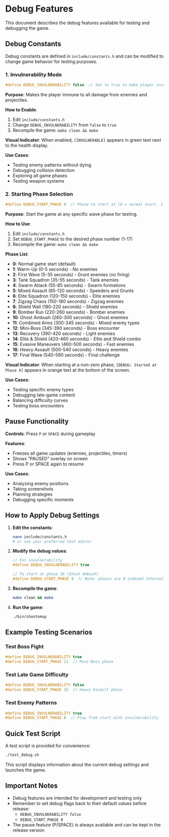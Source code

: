 # Debug Features

This document describes the debug features available for testing and debugging the game.

## Debug Constants

Debug constants are defined in `include/constants.h` and can be modified to change game behavior for testing purposes.

### 1. Invulnerability Mode

```c
#define DEBUG_INVULNERABILITY false  // Set to true to make player invulnerable
```

**Purpose**: Makes the player immune to all damage from enemies and projectiles.

**How to Enable**:
1. Edit `include/constants.h`
2. Change `DEBUG_INVULNERABILITY` from `false` to `true`
3. Recompile the game: `make clean && make`

**Visual Indicator**: When enabled, `[INVULNERABLE]` appears in green text next to the health display.

**Use Cases**:
- Testing enemy patterns without dying
- Debugging collision detection
- Exploring all game phases
- Testing weapon systems

### 2. Starting Phase Selection

```c
#define DEBUG_START_PHASE 0  // Phase to start at (0 = normal start, 1-17 for specific phases)
```

**Purpose**: Start the game at any specific wave phase for testing.

**How to Use**:
1. Edit `include/constants.h`
2. Set `DEBUG_START_PHASE` to the desired phase number (1-17)
3. Recompile the game: `make clean && make`

**Phase List**:
- **0**: Normal game start (default)
- **1**: Warm-Up (0-5 seconds) - No enemies
- **2**: First Wave (5-35 seconds) - Grunt enemies (no firing)
- **3**: Tank Squadron (35-55 seconds) - Tank enemies
- **4**: Swarm Attack (55-85 seconds) - Swarm formations
- **5**: Mixed Assault (85-120 seconds) - Speeders and Grunts
- **6**: Elite Squadron (120-150 seconds) - Elite enemies
- **7**: Zigzag Chaos (150-180 seconds) - Zigzag enemies
- **8**: Shield Wall (180-220 seconds) - Shield enemies
- **9**: Bomber Run (220-260 seconds) - Bomber enemies
- **10**: Ghost Ambush (260-300 seconds) - Ghost enemies
- **11**: Combined Arms (300-345 seconds) - Mixed enemy types
- **12**: Mini-Boss (345-390 seconds) - Boss encounter
- **13**: Recovery (390-420 seconds) - Light enemies
- **14**: Elite & Shield (420-460 seconds) - Elite and Shield combo
- **15**: Evasive Maneuvers (460-500 seconds) - Fast enemies
- **16**: Heavy Assault (500-540 seconds) - Heavy enemies
- **17**: Final Wave (540-590 seconds) - Final challenge

**Visual Indicator**: When starting at a non-zero phase, `[DEBUG: Started at Phase X]` appears in orange text at the bottom of the screen.

**Use Cases**:
- Testing specific enemy types
- Debugging late-game content
- Balancing difficulty curves
- Testing boss encounters

## Pause Functionality

**Controls**: Press `P` or `SPACE` during gameplay

**Features**:
- Freezes all game updates (enemies, projectiles, timers)
- Shows "PAUSED" overlay on screen
- Press P or SPACE again to resume

**Use Cases**:
- Analyzing enemy positions
- Taking screenshots
- Planning strategies
- Debugging specific moments

## How to Apply Debug Settings

1. **Edit the constants**:
   ```bash
   nano include/constants.h
   # or use your preferred text editor
   ```

2. **Modify the debug values**:
   ```c
   // For invulnerability
   #define DEBUG_INVULNERABILITY true
   
   // To start at phase 10 (Ghost Ambush)
   #define DEBUG_START_PHASE 9  // Note: phases are 0-indexed internally
   ```

3. **Recompile the game**:
   ```bash
   make clean && make
   ```

4. **Run the game**:
   ```bash
   ./bin/shootemup
   ```

## Example Testing Scenarios

### Test Boss Fight
```c
#define DEBUG_INVULNERABILITY true
#define DEBUG_START_PHASE 11  // Mini-Boss phase
```

### Test Late Game Difficulty
```c
#define DEBUG_INVULNERABILITY false
#define DEBUG_START_PHASE 15  // Heavy Assault phase
```

### Test Enemy Patterns
```c
#define DEBUG_INVULNERABILITY true
#define DEBUG_START_PHASE 0  // Play from start with invulnerability
```

## Quick Test Script

A test script is provided for convenience:
```bash
./test_debug.sh
```

This script displays information about the current debug settings and launches the game.

## Important Notes

- Debug features are intended for development and testing only
- Remember to set debug flags back to their default values before release:
  - `DEBUG_INVULNERABILITY false`
  - `DEBUG_START_PHASE 0`
- The pause feature (P/SPACE) is always available and can be kept in the release version
